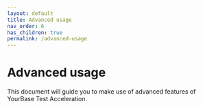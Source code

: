 ```yaml
---
layout: default
title: Advanced usage
nav_order: 6
has_children: true
permalink: /advanced-usage
---
```


# Advanced usage
This document will guide you to make use of advanced features of YourBase Test Acceleration.
